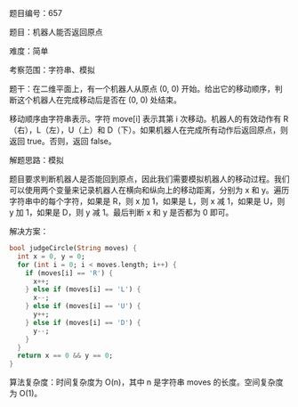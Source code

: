 题目编号：657

题目：机器人能否返回原点

难度：简单

考察范围：字符串、模拟

题干：在二维平面上，有一个机器人从原点 (0, 0) 开始。给出它的移动顺序，判断这个机器人在完成移动后是否在 (0, 0) 处结束。

移动顺序由字符串表示。字符 move[i] 表示其第 i 次移动。机器人的有效动作有 R（右），L（左），U（上）和 D（下）。如果机器人在完成所有动作后返回原点，则返回 true。否则，返回 false。

解题思路：模拟

题目要求判断机器人是否能回到原点，因此我们需要模拟机器人的移动过程。我们可以使用两个变量来记录机器人在横向和纵向上的移动距离，分别为 x 和 y。遍历字符串中的每个字符，如果是 R，则 x 加 1，如果是 L，则 x 减 1，如果是 U，则 y 加 1，如果是 D，则 y 减 1。最后判断 x 和 y 是否都为 0 即可。

解决方案：

```dart
bool judgeCircle(String moves) {
  int x = 0, y = 0;
  for (int i = 0; i < moves.length; i++) {
    if (moves[i] == 'R') {
      x++;
    } else if (moves[i] == 'L') {
      x--;
    } else if (moves[i] == 'U') {
      y++;
    } else if (moves[i] == 'D') {
      y--;
    }
  }
  return x == 0 && y == 0;
}
```

算法复杂度：时间复杂度为 O(n)，其中 n 是字符串 moves 的长度。空间复杂度为 O(1)。